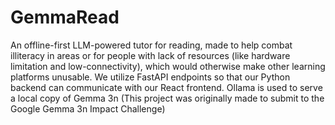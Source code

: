# GemmaRead

An offline-first LLM-powered tutor for reading, made to help combat illiteracy in areas or for people with lack of resources (like hardware limitation and low-connectivity), which would otherwise make other learning platforms unusable.
We utilize FastAPI endpoints so that our Python backend can communicate with our React frontend. Ollama is used to serve a local copy of Gemma 3n
(This project was originally made to submit to the Google Gemma 3n Impact Challenge)
